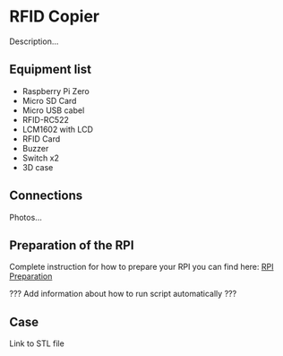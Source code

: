 # RFID Copier

Description...

## Equipment list
- Raspberry Pi Zero
- Micro SD Card
- Micro USB cabel
- RFID-RC522
- LCM1602 with LCD
- RFID Card
- Buzzer
- Switch x2
- 3D case


## Connections

Photos...

## Preparation of the RPI
Complete instruction for how to prepare your RPI you can find here: [RPI Preparation](rpi_preparation.md)

??? Add information about how to run script automatically ???

## Case

Link to STL file